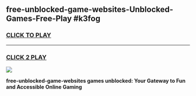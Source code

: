 
## free-unblocked-game-websites-Unblocked-Games-Free-Play #k3fog
<h3>
<a href="https://us.freeplayer.one?title=free-unblocked-game-websites&ref=9M">CLICK TO PLAY</a></h3>
<hr>

<h3>
<a href="https://us.freeplayer.one?title=free-unblocked-game-websites&ref=9M">CLICK 2 PLAY</a>
  
</h3>

<a href="https://us.freeplayer.one?title=free-unblocked-game-websites&ref=9M"><img src="https://clearcache.store/games.png"></a>


**free-unblocked-game-websites games unblocked: Your Gateway to Fun and Accessible Online Gaming**
